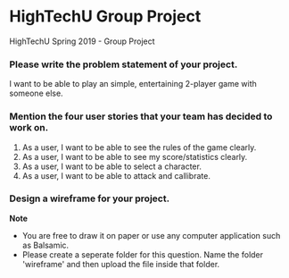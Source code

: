 # HighTechU Group Project 

HighTechU Spring 2019 - Group Project

### Please write the problem statement of your project.

I want to be able to play an simple, entertaining 2-player game with someone else.

### Mention the four user stories that your team has decided to work on.

 1. As a user, I want to be able to see the rules of the game clearly.
 2. As a user, I want to be able to see my score/statistics clearly.
 3. As a user, I want to be able to select a character.
 4. As a user, I want to be able to attack and callibrate.

### Design a wireframe for your project.

**Note** 

* You are free to draw it on paper or use any computer application such as Balsamic.
* Please create a seperate folder for this question. Name the folder 'wireframe' and then upload the file inside that folder.
